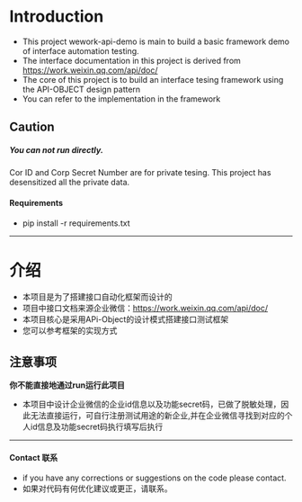 # Introduction 
- This project wework-api-demo is main to build a basic framework demo of interface automation testing.
- The interface documentation in this project is derived from  https://work.weixin.qq.com/api/doc/
- The core of this project is to build an interface tesing framework using the API-OBJECT design pattern
- You can refer to the implementation in the framework

## Caution
##### You can not run directly.
Cor ID and Corp Secret Number are for private tesing. This project has desensitized all the private data.


#### Requirements
- pip install -r requirements.txt

---

# 介绍
- 本项目是为了搭建接口自动化框架而设计的
- 项目中接口文档来源企业微信：https://work.weixin.qq.com/api/doc/
- 本项目核心是采用APi-Object的设计模式搭建接口测试框架
- 您可以参考框架的实现方式


## 注意事项
**你不能直接地通过run运行此项目**
- 本项目中设计企业微信的企业id信息以及功能secret码，已做了脱敏处理，因此无法直接运行，可自行注册测试用途的新企业,并在企业微信寻找到对应的个人id信息及功能secret码执行填写后执行

---
#### Contact 联系
- if you have any corrections or suggestions on the code please contact.
- 如果对代码有何优化建议或更正，请联系。
